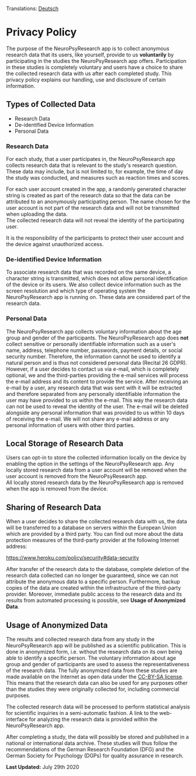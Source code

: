 Translations: [Deutsch](./privacypolicy_de)

# Privacy Policy
The purpose of the NeuroPsyResearch app is to collect anonymous research data that its users, like yourself, provide to us **voluntarily** by participating in the studies the NeuroPsyResearch app offers. Participation in these studies is completely voluntary and users have a choice to share the collected research data with us after each completed study. This privacy policy explains our handling, use and disclosure of certain information.

## Types of Collected Data
- Research Data
- De-identified Device Information
- Personal Data


### Research Data
For each study, that a user participates in, the NeuroPsyResearch app collects research data that is relevant to the study's research question. These data may include, but is not limited to, for example, the time of day the study was conducted, and measures such as reaction times and scores.

For each user account created in the app, a randomly generated character string is created as part of the research data so that the data can be attributed to an anonymously participating person. The name chosen for the user account is not part of the research data and will not be transmitted when uploading the data.  
The collected research data will not reveal the identity of the participating user.

It is the responsibility of the participants to protect their user account and the device against unauthorized access.

### De-identified Device Information
To associate research data that was recorded on the same device, a character string is transmitted, which does not allow personal identification of the device or its users. We also collect device information such as the screen resolution and which type of operating system the NeuroPsyResearch app is running on. These data are considered part of the research data.

### Personal Data
The NeuroPsyResearch app collects voluntary information about the age group and gender of the participants. The NeuroPsyResearch app does **not** collect sensitive or personally identifiable information such as a user's name, address, telephone number, passwords, payment details, or social security number. Therefore, the information cannot be used to identify a natural person and is thus not considered personal data (Recital 26 GDPR).  
However, if a user decides to contact us via e-mail, which is completely optional, we and the third-parties providing the e-mail services will process the e-mail address and its content to provide the service. After receiving an e-mail by a user, any research data that was sent with it will be extracted and therefore separated from any personally identifiable information the user may have provided to us within the e-mail. This way the research data can not be used to reveal the identity of the user. The e-mail will be deleted alongside any personal information that was provided to us within 10 days of receiving the e-mail. We will not share any e-mail address or any personal information of users with other third parties.

## Local Storage of Research Data
Users can opt-in to store the collected information locally on the device by enabling the option in the settings of the NeuroPsyResearch app. Any locally stored research data from a user account will be removed when the user account is removed from the NeuroPsyResearch app.  
All locally stored research data by the NeuroPsyResearch app is removed when the app is removed from the device.

## Sharing of Research Data
When a user decides to share the collected research data with us, the data will be transferred to a database on servers within the European Union which are provided by a third party. You can find out more about the data protection measures of the third-party provider at the following Internet address:

<https://www.heroku.com/policy/security#data-security>

After transfer of the research data to the database, complete deletion of the research data collected can no longer be guaranteed, since we can not attribute the anonymous data to a specific person. Furthermore, backup copies of the data are created within the infrastructure of the third-party provider. Moreover, immediate public access to the research data and its results from automated processing is possible, see **Usage of Anonymized Data**.

## Usage of Anonymized Data
The results and collected research data from any study in the NeuroPsyResearch app will be published as a scientific publication. This is done in anonymized form, i.e. without the research data on its own being able to identify a specific person. The voluntary information about age group and gender of participants are used to assess the representativeness of the research data. The fully anonymized data from these studies are made available on the Internet as open data under the [CC-BY-SA license](https://creativecommons.org/licenses/by-sa/3.0/). This means that the research data can also be used for any purposes other than the studies they were originally collected for, including commercial purposes.

The collected research data will be processed to perform statistical analysis for scientific inquiries in a semi-automatic fashion. A link to the web-interface for analyzing the research data is provided within the NeuroPsyResearch app.

After completing a study, the data will possibly be stored and published in a national or international data archive. These studies will thus follow the recommendations of the German Research Foundation (DFG) and the German Society for Psychology (DGPs) for quality assurance in research.

**Last Updated:** July 29th 2020
